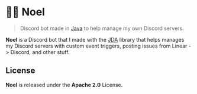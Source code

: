 # 🐾✨ Noel

> Discord bot made in [Java](https://java.com) to help manage my own Discord servers.

**Noel** is a Discord bot that I made with the [JDA](https://github.com/DV8FromTheWorld/JDA) library that helps manages my
Discord servers with custom event triggers, posting issues from Linear -> Discord, and other stuff.

## License

**Noel** is released under the **Apache 2.0** License.
